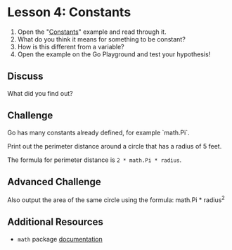 # Lesson 4: Constants

1. Open the "[Constants](https://gobyexample.com/constants)" example and read through it.
2. What do you think it means for something to be constant?
3. How is this different from a variable?
4. Open the example on the Go Playground and test your hypothesis!

## Discuss

What did you find out?

## Challenge

Go has many constants already defined, for example \`math.Pi\`.

Print out the perimeter distance around a circle that has a radius of 5 feet.

The formula for perimeter distance is `2 * math.Pi * radius`.

## Advanced Challenge

Also output the area of the same circle using the formula: math.Pi * radius<sup>2</sup>


## Additional Resources
* `math` package [documentation](https://godoc.org/math)

